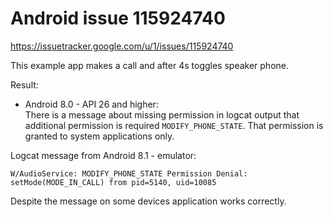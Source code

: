 # Android issue 115924740
https://issuetracker.google.com/u/1/issues/115924740

This example app makes a call and after 4s toggles speaker phone.

Result:
 * Android 8.0 - API 26 and higher:  
  There is a message about missing permission in logcat output that additional permission is required `MODIFY_PHONE_STATE`. That permission is granted to system applications only.

Logcat message from Android 8.1 - emulator:
```
W/AudioService: MODIFY_PHONE_STATE Permission Denial: setMode(MODE_IN_CALL) from pid=5140, uid=10085
```

Despite the message on some devices application works correctly.
